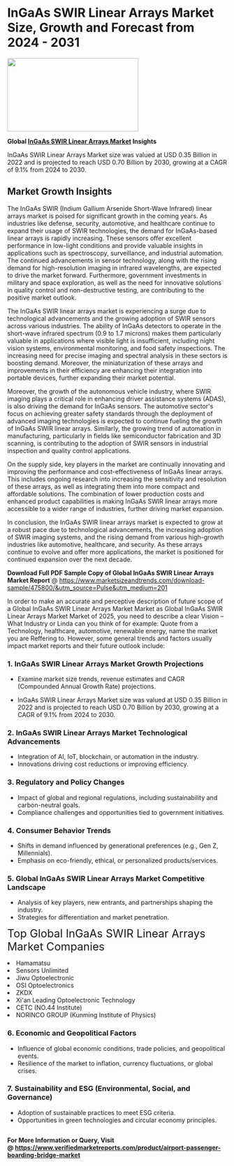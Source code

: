 <H1>InGaAs SWIR Linear Arrays Market Size, Growth and Forecast from 2024 - 2031</H1><img class="aligncenter size-medium wp-image-584254" src="https://thirdeyenews.in/wp-content/uploads/2024/09/Global-Market-Research-300x168.jpeg" alt="" width="300" height="168" /><p><strong>Global&nbsp;<a href="https://www.marketsizeandtrends.com/download-sample/475800/&amp;utm_source=Pulse&amp;utm_medium=201">InGaAs SWIR Linear Arrays Market</a> Insights</strong></p><p>InGaAs SWIR Linear Arrays Market size was valued at USD 0.35 Billion in 2022 and is projected to reach USD 0.70 Billion by 2030, growing at a CAGR of 9.1% from 2024 to 2030.</p><p><h2>Market Growth Insights</h2> <p>The InGaAs SWIR (Indium Gallium Arsenide Short-Wave Infrared) linear arrays market is poised for significant growth in the coming years. As industries like defense, security, automotive, and healthcare continue to expand their usage of SWIR technologies, the demand for InGaAs-based linear arrays is rapidly increasing. These sensors offer excellent performance in low-light conditions and provide valuable insights in applications such as spectroscopy, surveillance, and industrial automation. The continued advancements in sensor technology, along with the rising demand for high-resolution imaging in infrared wavelengths, are expected to drive the market forward. Furthermore, government investments in military and space exploration, as well as the need for innovative solutions in quality control and non-destructive testing, are contributing to the positive market outlook. </p> <p>The InGaAs SWIR linear arrays market is experiencing a surge due to technological advancements and the growing adoption of SWIR sensors across various industries. The ability of InGaAs detectors to operate in the short-wave infrared spectrum (0.9 to 1.7 microns) makes them particularly valuable in applications where visible light is insufficient, including night vision systems, environmental monitoring, and food safety inspections. The increasing need for precise imaging and spectral analysis in these sectors is boosting demand. Moreover, the miniaturization of these arrays and improvements in their efficiency are enhancing their integration into portable devices, further expanding their market potential.</p> <p>Moreover, the growth of the autonomous vehicle industry, where SWIR imaging plays a critical role in enhancing driver assistance systems (ADAS), is also driving the demand for InGaAs sensors. The automotive sector's focus on achieving greater safety standards through the deployment of advanced imaging technologies is expected to continue fueling the growth of InGaAs SWIR linear arrays. Similarly, the growing trend of automation in manufacturing, particularly in fields like semiconductor fabrication and 3D scanning, is contributing to the adoption of SWIR sensors in industrial inspection and quality control applications.</p> <p>On the supply side, key players in the market are continually innovating and improving the performance and cost-effectiveness of InGaAs linear arrays. This includes ongoing research into increasing the sensitivity and resolution of these arrays, as well as integrating them into more compact and affordable solutions. The combination of lower production costs and enhanced product capabilities is making InGaAs SWIR linear arrays more accessible to a wider range of industries, further driving market expansion.</p> <p>In conclusion, the InGaAs SWIR linear arrays market is expected to grow at a robust pace due to technological advancements, the increasing adoption of SWIR imaging systems, and the rising demand from various high-growth industries like automotive, healthcare, and security. As these arrays continue to evolve and offer more applications, the market is positioned for continued expansion over the next decade.</p> <p></p><p><span class=""><strong>Download Full PDF Sample Copy of Global InGaAs SWIR Linear Arrays Market Report</strong> @ <a href="https://www.marketsizeandtrends.com/download-sample/475800/&amp;utm_source=Pulse&amp;utm_medium=201" target="_blank">https://www.marketsizeandtrends.com/download-sample/475800/&amp;utm_source=Pulse&amp;utm_medium=201</a></span></p><p>In order to make an accurate and perceptive description of future scope of a Global&nbsp;InGaAs SWIR Linear Arrays Market Market as Global&nbsp;InGaAs SWIR Linear Arrays Market Market of 2025, you need to describe a clear Vision &ndash; What Industry or Linda can you think of for example: Quote from a Technology, healthcare, automotive, renewable energy, name the market you are Reffering to. However, some general trends and factors usually impact market reports and their future outlook include:</p><h3>1.&nbsp;<strong>InGaAs SWIR Linear Arrays Market Growth Projections</strong></h3><ul><li>Examine market size trends, revenue estimates and CAGR (Compounded Annual Growth Rate) projections.</li><li><p>InGaAs SWIR Linear Arrays Market size was valued at USD 0.35 Billion in 2022 and is projected to reach USD 0.70 Billion by 2030, growing at a CAGR of 9.1% from 2024 to 2030.</p></li></ul><h3>2.&nbsp;<strong>InGaAs SWIR Linear Arrays Market Technological Advancements</strong></h3><ul><li>Integration of AI, IoT, blockchain, or automation in the industry.</li><li>Innovations driving cost reductions or improving efficiency.</li></ul><h3>3.&nbsp;<strong>Regulatory and Policy Changes</strong></h3><ul><li>Impact of global and regional regulations, including sustainability and carbon-neutral goals.</li><li>Compliance challenges and opportunities tied to government initiatives.</li></ul><h3>4.&nbsp;<strong>Consumer Behavior Trends</strong></h3><ul><li>Shifts in demand influenced by generational preferences (e.g., Gen Z, Millennials).</li><li>Emphasis on eco-friendly, ethical, or personalized products/services.</li></ul><h3>5.&nbsp;<strong>Global InGaAs SWIR Linear Arrays Market Competitive Landscape</strong></h3><ul><li>Analysis of key players, new entrants, and partnerships shaping the industry.</li><li>Strategies for differentiation and market penetration.</li></ul><p data-pm-slice="1 1 []"><span style="color: inherit; font-family: inherit; font-size: 25px;">Top Global InGaAs SWIR Linear Arrays Market Companies</span></p><div class="" data-test-id=""><p><li>Hamamatsu</li><li> Sensors Unlimited</li><li> Jiwu Optoelectronic</li><li> OSI Optoelectronics</li><li> ZKDX</li><li> Xi'an Leading Optoelectronic Technology</li><li> CETC (NO.44 Institute)</li><li> NORINCO GROUP (Kunming Institute of Physics)</li></p></div><h3>6.&nbsp;<strong>Economic and Geopolitical Factors</strong></h3><ul><li>Influence of global economic conditions, trade policies, and geopolitical events.</li><li>Resilience of the market to inflation, currency fluctuations, or global crises.</li></ul><h3>7.&nbsp;<strong>Sustainability and ESG (Environmental, Social, and Governance)</strong></h3><ul><li>Adoption of sustainable practices to meet ESG criteria.</li><li>Opportunities in green technologies and circular economy principles.</li></ul><h2><strong style="font-size: 14px;">For More Information or Query, Visit @&nbsp;</strong><a style="background-color: #ffffff; font-size: 14px;" href="https://www.marketsizeandtrends.com/report/ingaas-swir-linear-arrays-market/" target="_blank">https://www.verifiedmarketreports.com/product/airport-passenger-boarding-bridge-market</a></h2>
